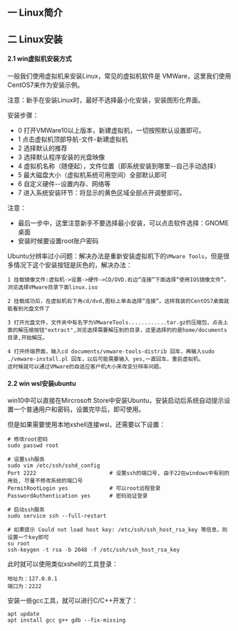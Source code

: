 ## 一 Linux简介

## 二 Linux安装

#### 2.1 win虚拟机安装方式

一般我们使用虚拟机来安装Linux，常见的虚拟机软件是 VMWare，这里我们使用CentOS7来作为安装示例。  

注意：新手在安装Linux时，最好不选择最小化安装，安装图形化界面。  

安装步骤：
- 0 打开VMWare10以上版本，新建虚拟机，一切按照默认设置即可。
- 1 点击虚拟机顶部导航-文件-新建虚拟机
- 2 选择默认的推荐
- 3 选择默认程序安装的光盘映像
- 4 虚拟机名称（随便起），文件位置（即系统安装到哪里--自己手动选择）
- 5 最大磁盘大小（虚拟机系统可用空间）全部默认即可
- 6 自定义硬件--设置内存、网络等
- 7 进入系统安装环节：将显示的黄色区域全部点开调整即可。

注意：
- 最后一步中，这里注意新手不要选择最小安装，可以点击软件选择：GNOME桌面
- 安装时候要设置root账户密码

Ubuntu分辨率过小问题：解决办法是重新安装虚拟机下的`VMware Tools`，但是很多情况下这个安装按钮是灰色的，解决办法：
```
1 挂载镜像文件:虚拟机->设置->硬件->CD/DVD.右边“连接”下面选择“使用IOS镜像文件”，浏览选择VMware目录下面linux.iso

2 挂载成功后，在虚拟机右下角cd/dvd,图标上单击选择“连接“。这样我装的CentOS7桌面就能看到光盘文件了

3 打开光盘文件，文件夹中有名字为VMwareTools............tar.gz的压缩包，点击上面的解压缩按钮"extract",浏览选择需要解压到的目录，这里选择的的是home/documents目录,开始解压。

4 打开终端界面，输入cd documents/vmware-tools-distrib 回车，再输入sudo ./vmware-install.pl 回车，以后可能需要输入 yes,一直回车，重启虚拟机。
这时候就可以通过VMware的自适应客户机大小来改变分辨率问题。
```

#### 2.2 win wsl安装ubuntu

win10中可以直接在Mircrosoft Store中安装Ubuntu，安装启动后系统自动提示设置一个普通用户和密码，设置完毕后，即可使用。  

但是如果需要使用本地xshell连接wsl，还需要以下设置：
```
# 修改root密码
sudo passwd root

# 设置ssh服务
sudo vim /etc/ssh/sshd_config
Port 2222                       # 设置ssh的端口号, 由于22在windows中有别的用处, 尽量不修改系统的端口号
PermitRootLogin yes             # 可以root远程登录
PasswordAuthentication yes      # 密码验证登录

# 启动ssh服务
sudo service ssh --full-restart

# 如果提示 Could not load host key: /etc/ssh/ssh_host_rsa_key 等信息，则设置一个key即可
su root
ssh-keygen -t rsa -b 2048 -f /etc/ssh/ssh_host_rsa_key
```

此时就可以使用类似xshell的工具登录：
```
地址为：127.0.0.1
端口为：2222
```

安装一些gcc工具，就可以进行C/C++开发了：
```
apt update
apt install gcc g++ gdb --fix-missing
```